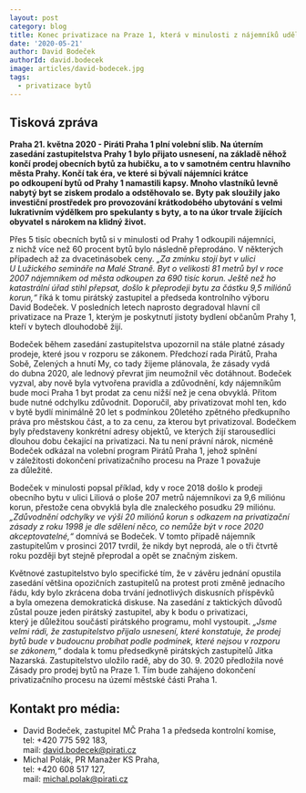 ```yaml
---
layout: post
category: blog
title: Konec privatizace na Praze 1, která v minulosti z nájemníků udělala milionáře
date: '2020-05-21'
author: David Bodeček
authorId: david.bodecek
image: articles/david-bodecek.jpg
tags: 
  - privatizace bytů
---
```


## Tisková zpráva

**Praha 21.&nbsp;května 2020 - Piráti Praha 1 plní volební slib. Na&nbsp;úterním zasedání zastupitelstva Prahy 1 bylo přijato usnesení, na&nbsp;základě něhož končí prodej obecních bytů za&nbsp;hubičku, a&nbsp;to&nbsp;v&nbsp;samotném centru hlavního města Prahy. Končí tak&nbsp;éra, ve&nbsp;které&nbsp;si bývalí nájemníci krátce po&nbsp;odkoupení bytů od&nbsp;Prahy 1 namastili kapsy. Mnoho vlastníků levně nabytý byt se&nbsp;ziskem prodalo a&nbsp;odstěhovalo se. Byty pak sloužily jako investiční prostředek pro&nbsp;provozování krátkodobého ubytování s&nbsp;velmi lukrativním výdělkem pro&nbsp;spekulanty s&nbsp;byty, a&nbsp;to&nbsp;na&nbsp;úkor trvale žijících obyvatel s&nbsp;nárokem na&nbsp;klidný život.**

Přes 5 tisíc obecních bytů si v&nbsp;minulosti od&nbsp;Prahy 1 odkoupili nájemníci, z&nbsp;nichž více než 60 procent bytů bylo následně přeprodáno. V&nbsp;některých případech až za&nbsp;dvacetinásobek ceny. *„Za&nbsp;zmínku stojí byt v&nbsp;ulici U&nbsp;Lužického semináře na&nbsp;Malé Straně. Byt o&nbsp;velikosti 81 metrů byl&nbsp;v&nbsp;roce 2007 nájemníkem od&nbsp;města odkoupen za&nbsp;690 tisíc korun. Ještě než ho katastrální úřad stihl přepsat, došlo k&nbsp;přeprodeji bytu za&nbsp;částku 9,5 miliónů korun,“*  říká k&nbsp;tomu pirátský zastupitel a&nbsp;předseda kontrolního výboru David&nbsp;Bodeček. V&nbsp;posledních letech naprosto degradoval hlavní cíl privatizace na&nbsp;Praze 1, kterým je&nbsp;poskytnutí jistoty bydlení občanům Prahy 1, kteří v&nbsp;bytech dlouhodobě žijí.

Bodeček během zasedání zastupitelstva upozornil na&nbsp;stále platné zásady prodeje, které&nbsp;jsou v&nbsp;rozporu se&nbsp;zákonem. Předchozí rada Pirátů, Praha Sobě, Zelených a&nbsp;hnutí My, co&nbsp;tady žijeme plánovala, že&nbsp;zásady vydá do&nbsp;dubna 2020, ale lednový převrat jim neumožnil věc dotáhnout. Bodeček vyzval, aby&nbsp;nově byla vytvořena pravidla a&nbsp;zdůvodnění, kdy&nbsp;nájemníkům bude moci Praha 1 byt prodat za&nbsp;cenu nižší než je&nbsp;cena obvyklá. Přitom bude nutné odchylku zdůvodnit. Doporučil, aby&nbsp;privatizovat mohl ten, kdo v&nbsp;bytě bydlí minimálně 20 let s&nbsp;podmínkou 20letého zpětného předkupního práva pro&nbsp;městskou část, a&nbsp;to&nbsp;za&nbsp;cenu, za&nbsp;kterou byt privatizoval. Bodečkem byly představeny konkrétní adresy objektů, ve&nbsp;kterých žijí starousedlíci dlouhou dobu čekající na&nbsp;privatizaci. Na&nbsp;tu není právní nárok, nicméně Bodeček odkázal na&nbsp;volební program Pirátů Praha 1, jehož splnění v&nbsp;záležitosti dokončení privatizačního procesu na&nbsp;Praze 1 považuje za&nbsp;důležité.

Bodeček v&nbsp;minulosti popsal příklad, kdy&nbsp;v&nbsp;roce 2018 došlo k&nbsp;prodeji obecního bytu v&nbsp;ulici Liliová o&nbsp;ploše 207 metrů nájemníkovi za&nbsp;9,6 miliónu korun, přestože cena obvyklá byla&nbsp;dle znaleckého posudku 29 miliónu. *„Zdůvodnění odchylky ve&nbsp;výši 20 miliónů korun s&nbsp;odkazem na&nbsp;privatizační zásady z&nbsp;roku 1998 je&nbsp;dle sdělení něco, co&nbsp;nemůže být v&nbsp;roce 2020 akceptovatelné,“* domnívá se&nbsp;Bodeček. V&nbsp;tomto případě nájemník zastupitelům v&nbsp;prosinci 2017 tvrdil, že&nbsp;nikdy byt neprodá, ale o&nbsp;tři čtvrtě roku později byt stejně přeprodal a&nbsp;opět se&nbsp;značným ziskem.

Květnové zastupitelstvo bylo specifické tím, že&nbsp;v&nbsp;závěru jednání opustila zasedání většina opozičních zastupitelů na&nbsp;protest proti změně jednacího řádu, kdy&nbsp;bylo zkrácena doba trvání jednotlivých diskusních příspěvků a&nbsp;byla omezena demokratická diskuse. Na&nbsp;zasedání z&nbsp;taktických důvodů zůstal pouze jeden pirátský zastupitel, aby&nbsp;k&nbsp;bodu o&nbsp;privatizaci, který&nbsp;je&nbsp;důležitou součástí pirátského programu, mohl vystoupit. *„Jsme velmi rádi, že&nbsp;zastupitelstvo přijalo usnesení, které&nbsp;konstatuje, že&nbsp;prodej bytů bude v&nbsp;budoucnu probíhat podle podmínek, které&nbsp;nejsou v&nbsp;rozporu se&nbsp;zákonem,“* dodala k&nbsp;tomu předsedkyně pirátských zastupitelů Jitka Nazarská. Zastupitelstvo uložilo radě, aby&nbsp;do&nbsp;30. 9. 2020 předložila nové Zásady pro&nbsp;prodej bytů na&nbsp;Praze 1. Tím bude zahájeno dokončení privatizačního procesu na&nbsp;území městské části Praha 1.

## Kontakt pro média:
- David Bodeček, zastupitel MČ Praha 1 a předseda kontrolní komise,\
  tel: +420 775 592 183,\
  mail: <david.bodecek@pirati.cz>
- Michal Polák, PR Manažer KS Praha,\
  tel: +420 608 517 127,\
  mail: <michal.polak@pirati.cz>
